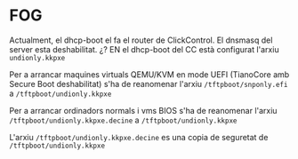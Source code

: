 # FOG

Actualment, el dhcp-boot el fa el router de ClickControl. El dnsmasq del server esta deshabilitat.
¿? EN el dhcp-boot del CC està configurat l'arxiu `undionly.kkpxe`

Per a arrancar maquines virtuals QEMU/KVM en mode UEFI (TianoCore amb Secure Boot deshabilitat) s'ha de reanomenar l'arxiu `/tftpboot/snponly.efi` a `/tftpboot/undionly.kkpxe`

Per a arrancar ordinadors normals i vms BIOS s'ha de reanomenar l'arxiu  `/tftpboot/undionly.kkpxe.decine` a `/tftpboot/undionly.kkpxe`

L'arxiu `/tftpboot/undionly.kkpxe.decine` es una copia de seguretat de `/tftpboot/undionly.kkpxe`
